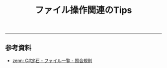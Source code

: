 ﻿---
title: ファイル操作関連のTips
categories: [ C# ]
tags:
  - C#
  - IO
id: 1a7736c1-41bd-41bb-8540-462045c68de5
---

##  

##

##


--- 
## 参考資料

- [zenn: C#定石 - ファイル一覧 - 照合規則](https://zenn.dev/chai0917/articles/2186a67b5b1a74)

